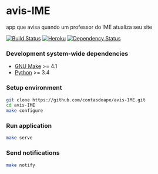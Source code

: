 # avis-IME
app que avisa quando um professor do IME atualiza seu site

[![Build Status](https://snap-ci.com/fholiveira/avis-IME/branch/master/build_image)](https://snap-ci.com/fholiveira/avis-IME/branch/master)
[![Heroku](https://heroku-badge.herokuapp.com/?app=avis-ime)](http://wowbagger.herokuapp.com/)
[![Dependency Status](https://gemnasium.com/fholiveira/avis-IME.svg)](https://gemnasium.com/fholiveira/avis-IME)

### Development system-wide dependencies
 - [GNU Make](http://www.gnu.org/software/make/) >= 4.1 
 - [Python](https://www.python.org/) >= 3.4

### Setup environment
```bash
git clone https://github.com/contasdoape/avis-IME.git
cd avis-IME
make configure
```

### Run application
```bash
make serve
```

### Send notifications
```bash
make notify
```
